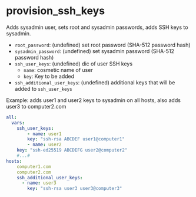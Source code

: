 # provision_ssh_keys

Adds sysadmin user, sets root and sysadmin passwords, adds SSH keys to sysadmin.

- `root_password`: (undefined) set root password (SHA-512 password hash)
- `sysadmin_password`: (undefined) set sysadmin password (SHA-512 password hash)
- `ssh_user_keys`: (undefined) dic of user SSH keys
    - `name`: cosmetic name of user
    - `key`: Key to be added
- `ssh_additional_user_keys`: (undefined) additional keys that will be added to `ssh_user_keys`



Example: adds user1 and user2 keys to sysadmin on all hosts, also adds user3 to computer2.com
```yaml
all:
  vars:
    ssh_user_keys:
        - name: user1
        key: "ssh-rsa ABCDEF user1@computer1"
        - name: user2
    key: "ssh-ed25519 ABCDEFG user2@computer2"
    #...#
hosts:
    computer1.com
    computer2.com
    ssh_additional_user_keys:
      - name: user3
        key: "ssh-rsa user3 user3@computer3"
```